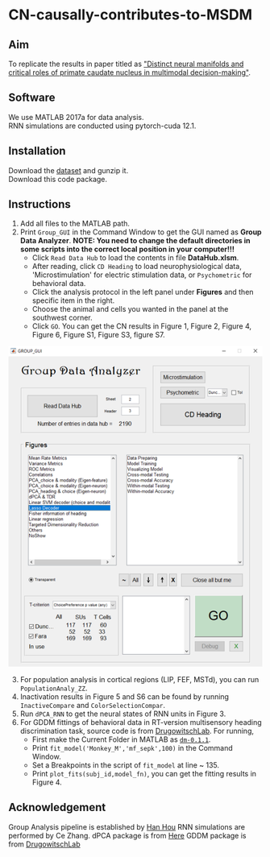 # CN-causally-contributes-to-MSDM
## Aim
To replicate the results in paper titled as ["Distinct neural manifolds and critical roles of primate caudate nucleus in multimodal decision-making"](https://www.biorxiv.org/content/10.1101/2024.09.03.610907v1).

## Software 
We use MATLAB 2017a for data analysis.  
RNN simulations are conducted using pytorch-cuda 12.1.

## Installation
Download the [dataset](https://zenodo.org/records/13923317) and gunzip it.  
Download this code package. 

## Instructions
1. Add all files to the MATLAB path.
2. Print `Group_GUI` in the Command Window to get the GUI named as **Group Data Analyzer**.  **NOTE: You need to change the default directories in some scripts into the correct local position in your computer!!!**
   * Click `Read Data Hub` to load the contents in file **DataHub.xlsm**.
   * After reading, click `CD Heading` to load neurophysiological data, 'Microstimulation' for electric stimulation data, or `Psychometric` for behavioral data.
   * Click the analysis protocol in the left panel under **Figures** and then specific item in the right.
   * Choose the animal and cells you wanted in the panel at the southwest corner.
   * Click `GO`. You can get the CN results in Figure 1, Figure 2, Figure 4, Figure 6, Figure S1, Figure S3, figure S7.
     
![Group GUI](https://github.com/ZacZeng/CN-causally-contributes-to-MSDM/blob/main/figure/Group_GUI.png)

3. For population analysis in cortical regions (LIP, FEF, MSTd), you can run `PopulationAnaly_ZZ`.
4. Inactivation results in Figure 5 and S6 can be found by running `InactiveCompare` and `ColorSelectionCompar`.
5. Run `dPCA_RNN` to get the neural states of RNN units in Figure 3.
6. For GDDM fittings of behavioral data in RT-version multisensory heading discrimination task, source code is from [DrugowitschLab](https://github.com/DrugowitschLab/OptimalMultisensoryDecisionMakingwithRT). For running,
   * First make the Current Folder in MATLAB as [`dm-0.1.1`](https://github.com/ZacZeng/CN-causally-contributes-to-MSDM/tree/main/OptimalMultisensoryDecisionMakingwithRT/shared/ddm/dm-0.1.1).
   * Print `fit_model('Monkey_M','mf_sepk',100)` in the Command Window.
   * Set a Breakpoints in the script of `fit_model` at line ~ 135.
   * Print `plot_fits(subj_id,model_fn)`, you can get the fitting results in Figure 4.

## Acknowledgement
Group Analysis pipeline is established by [Han Hou](https://github.com/hanhou/Labtools)
RNN simulations are performed by Ce Zhang.
dPCA package is from [Here](https://github.com/machenslab/dPCA)
GDDM package is from [DrugowitschLab](https://github.com/DrugowitschLab/OptimalMultisensoryDecisionMakingwithRT)
